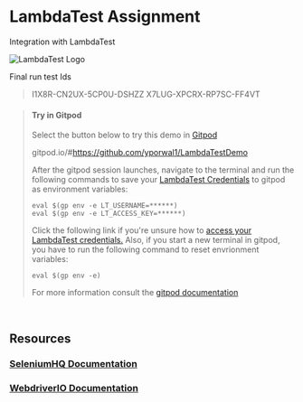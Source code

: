 # LambdaTest Assignment
Integration with LambdaTest

![LambdaTest Logo](https://www.lambdatest.com/images/logo.svg)

Final run test Ids
>I1X8R-CN2UX-5CP0U-DSHZZ
>X7LUG-XPCRX-RP7SC-FF4VT

>   #### Try in Gitpod
>   Select the button below to try this demo in [Gitpod](https://www.gitpod.io/)
>
>  gitpod.io/#https://github.com/yporwal1/LambdaTestDemo
>
>   After the gitpod session launches, navigate to the terminal and run the following commands to save your [LambdaTest Credentials](https://accounts.lambdatest.com/detail/profile) to gitpod as environment variables:
>   ```
>   eval $(gp env -e LT_USERNAME=******)
>   eval $(gp env -e LT_ACCESS_KEY=******)
>   ```
>   Click the following link if you're unsure how to [access your LambdaTest credentials.](https://www.lambdatest.com/support/docs/using-environment-variables-for-authentication-credentials/)
>   Also, if you start a new terminal in gitpod, you have to run the following command to reset envrionment variables:
>   ```
>   eval $(gp env -e)
>   ```
>  
>   For more information consult the [gitpod documentation](https://www.gitpod.io/docs/47_environment_variables/)

<br />

## Resources
### [SeleniumHQ Documentation](http://www.seleniumhq.org/docs/)
### [WebdriverIO Documentation](https://webdriver.io/docs/gettingstarted.html)
